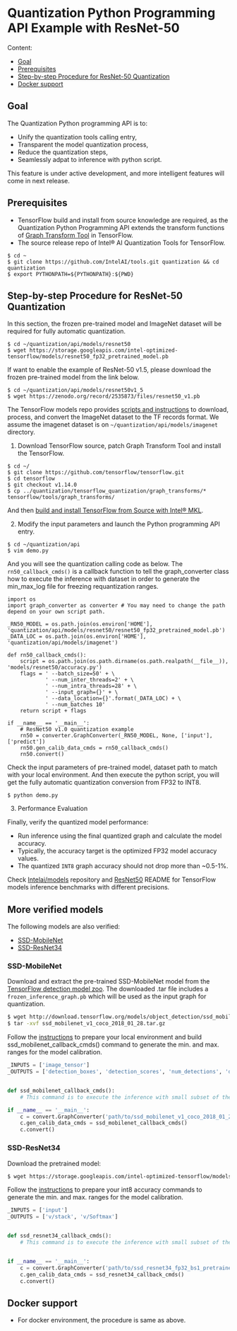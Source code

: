 # Quantization Python Programming API Example with ResNet-50

Content:
* [Goal](#goal)
* [Prerequisites](#prerequisites)
* [Step-by-step Procedure for ResNet-50 Quantization](#step-by-step-procedure-for-resnet-50-quantization)
* [Docker support](#docker-support)



## Goal

The Quantization Python programming API is to:
* Unify the quantization tools calling entry, 
* Transparent the model quantization process, 
* Reduce the quantization steps,
* Seamlessly adpat to inference with python script.

This feature is under active development, and more intelligent features will come in next release.



## Prerequisites

* TensorFlow build and install from source knowledge are required, as the Quantization Python Programming API extends the transform functions of [Graph Transform Tool](https://github.com/tensorflow/tensorflow/blob/master/tensorflow/tools/graph_transforms/README.md) in TensorFlow.
* The source release repo of Intel® AI Quantization Tools for TensorFlow.
```
$ cd ~
$ git clone https://github.com/IntelAI/tools.git quantization && cd quantization
$ export PYTHONPATH=${PYTHONPATH}:${PWD}
```



## Step-by-step Procedure for ResNet-50 Quantization

In this section, the frozen pre-trained model and ImageNet dataset will be required for fully automatic quantization. 

```
$ cd ~/quantization/api/models/resnet50
$ wget https://storage.googleapis.com/intel-optimized-tensorflow/models/resnet50_fp32_pretrained_model.pb
```

If want to enable the example of ResNet-50 v1.5, please download the frozen pre-trained model from the link below.

```
$ cd ~/quantization/api/models/resnet50v1_5
$ wget https://zenodo.org/record/2535873/files/resnet50_v1.pb
```

The TensorFlow models repo provides [scripts and instructions](https://github.com/tensorflow/models/tree/master/research/slim#an-automated-script-for-processing-imagenet-data) to download, process, and convert the ImageNet dataset to the TF records format.
We assume the imagenet dataset is on `~/quantization/api/models/imagenet` directory. 

1. Download TensorFlow source, patch Graph Transform Tool and install the TensorFlow.
```
$ cd ~/
$ git clone https://github.com/tensorflow/tensorflow.git
$ cd tensorflow
$ git checkout v1.14.0
$ cp ../quantization/tensorflow_quantization/graph_transforms/*  tensorflow/tools/graph_transforms/
```
And then [build and install TensorFlow from Source with Intel® MKL](https://software.intel.com/en-us/articles/intel-optimization-for-tensorflow-installation-guide).

2. Modify the input parameters and launch the Python programming API entry.
```
$ cd ~/quantization/api
$ vim demo.py
```
And you will see the quantization calling code as below. The `rn50_callback_cmds()` is a callback function
to tell the graph_converter class how to execute the inference with dataset in order to generate 
the min_max_log file for freezing requantization ranges.

```
import os
import graph_converter as converter # You may need to change the path depend on your own script path.

_RN50_MODEL = os.path.join(os.environ['HOME'], 'quantization/api/models/resnet50/resnet50_fp32_pretrained_model.pb')
_DATA_LOC = os.path.join(os.environ['HOME'], 'quantization/api/models/imagenet')

def rn50_callback_cmds():
    script = os.path.join(os.path.dirname(os.path.realpath(__file__)), 'models/resnet50/accuracy.py')
    flags = ' --batch_size=50' + \
            ' --num_inter_threads=2' + \
            ' --num_intra_threads=28' + \
            ' --input_graph={}' + \
            ' --data_location={}'.format(_DATA_LOC) + \
            ' --num_batches 10'
    return script + flags

if __name__ == '__main__':
    # ResNet50 v1.0 quantization example
    rn50 = converter.GraphConverter(_RN50_MODEL, None, ['input'], ['predict'])
    rn50.gen_calib_data_cmds = rn50_callback_cmds()
    rn50.convert()
```
Check the input parameters of pre-trained model, dataset path to match with your local environment. And then execute the python script, you will get the fully automatic quantization conversion from FP32 to INT8.
```
$ python demo.py
```
3. Performance Evaluation

Finally, verify the quantized model performance:
 * Run inference using the final quantized graph and calculate the model accuracy.
 * Typically, the accuracy target is the optimized FP32 model accuracy values.
 * The quantized `INT8` graph accuracy should not drop more than ~0.5-1%.

 Check [Intelai/models](https://github.com/IntelAI/models) repository and [ResNet50](https://github.com/IntelAI/models/tree/master/benchmarks/image_recognition/tensorflow/resnet50) README for TensorFlow models inference benchmarks with different precisions.



## More verified models

The following models are also verified:

- [SSD-MobileNet](#ssd-mobilenet)
- [SSD-ResNet34](#ssd-resnet34)



### SSD-MobileNet

Download and extract the pre-trained SSD-MobileNet model from the [TensorFlow detection model zoo](https://github.com/tensorflow/models/blob/master/research/object_detection/g3doc/detection_model_zoo.md#coco-trained-models). The downloaded .tar file includes a `frozen_inference_graph.pb` which will be used as the input graph for quantization.

```bash
$ wget http://download.tensorflow.org/models/object_detection/ssd_mobilenet_v1_coco_2018_01_28.tar.gz
$ tar -xvf ssd_mobilenet_v1_coco_2018_01_28.tar.gz
```



Follow the [instructions](https://github.com/IntelAI/models/blob/master/benchmarks/object_detection/tensorflow/ssd-mobilenet/README.md#int8-inference-instructions) to prepare your local environment and build ssd_mobilenet_callback_cmds() command to generate the min. and max. ranges for the model calibration.

```python
_INPUTS = ['image_tensor']
_OUTPUTS = ['detection_boxes', 'detection_scores', 'num_detections', 'detection_classes']


def ssd_mobilenet_callback_cmds():
    # This command is to execute the inference with small subset of the training dataset, and get the min and max log output.

if __name__ == '__main__':
    c = convert.GraphConverter('path/to/ssd_mobilenet_v1_coco_2018_01_28/frozen_inference_graph.pb', None, _INPUTS, _OUTPUTS, excluded_ops=['ConcatV2'], per_channel=True)
    c.gen_calib_data_cmds = ssd_mobilenet_callback_cmds()
    c.convert()
```





### SSD-ResNet34

Download the pretrained model:

```bash
$ wget https://storage.googleapis.com/intel-optimized-tensorflow/models/ssd_resnet34_fp32_bs1_pretrained_model.pb
```



Follow the [instructions](https://github.com/IntelAI/models/blob/master/benchmarks/object_detection/tensorflow/ssd-resnet34/README.md#int8-inference-instructions) to prepare your int8 accuracy commands to generate the min. and max. ranges for the model calibration.

```python
_INPUTS = ['input']
_OUTPUTS = ['v/stack', 'v/Softmax']


def ssd_resnet34_callback_cmds():
    # This command is to execute the inference with small subset of the training dataset, and get the min and max log output.


if __name__ == '__main__':
    c = convert.GraphConverter('path/to/ssd_resnet34_fp32_bs1_pretrained_model.pb', None, _INPUTS, _OUTPUTS, excluded_ops=['ConcatV2'])
    c.gen_calib_data_cmds = ssd_resnet34_callback_cmds()
    c.convert()
```





## Docker support

* For docker environment, the procedure is same as above. 

